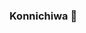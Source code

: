 ### Konnichiwa 👋

<!--

Here are some ideas to get you started:

- 🔭 I’m currently working on ... some fun react projects
- 🌱 I’m currently learning ... React
- 👯 I’m looking to collaborate on ... python projects
- 🤔 I’m looking for help with ... stuctures,pointers and linked lists
- 💬 Ask me about ... python
- 📫 How to reach me: ... dsaxena_be18@thapar.edu
- 😄 Pronouns:  ... He/Him
- ⚡ Fun fact: ... Dark themes are the best and if you like them too you are certainly a wonderful person!!!
-->
